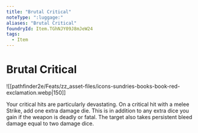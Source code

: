 ```yaml
---
title: "Brutal Critical"
noteType: ":luggage:"
aliases: "Brutal Critical"
foundryId: Item.TGhNJY09J8mJeW24
tags:
  - Item
---
```


# Brutal Critical
![[pathfinder2e/Feats/zz_asset-files/icons-sundries-books-book-red-exclamation.webp|150]]

Your critical hits are particularly devastating. On a critical hit with a melee Strike, add one extra damage die. This is in addition to any extra dice you gain if the weapon is deadly or fatal. The target also takes persistent bleed damage equal to two damage dice.
